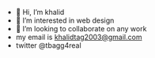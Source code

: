 - 👋 Hi, I’m khalid
- 👀 I’m interested in web design
- 💞️ I’m looking to collaborate on any work
- my email is khalidtag2003@gmail.com
- twitter @tbagg4real

<!---
uzisin/uzisin is a ✨ special ✨ repository because its `README.md` (this file) appears on your GitHub profile.
You can click the Preview link to take a look at your changes.
--->
